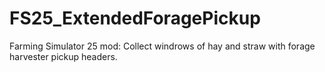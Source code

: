# FS25_ExtendedForagePickup
Farming Simulator 25 mod: Collect windrows of hay and straw with forage harvester pickup headers.
